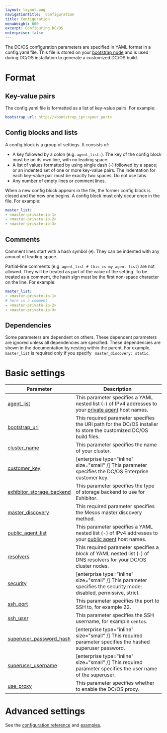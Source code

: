 ```yaml
---
layout: layout.pug
navigationTitle:  Configuration
title: Configuration
menuWeight: 600
excerpt: Configuring DC/OS
enterprise: false
---
```


<!-- This source repo for this topic is https://github.com/dcos/dcos-docs -->


The DC/OS configuration parameters are specified in YAML format in a config.yaml file. This file is stored on your [bootstrap node](/1.9/installing/ent/custom/system-requirements/#bootstrap-node) and is used during DC/OS installation to generate a customized DC/OS build.

# Format

## Key-value pairs
The config.yaml file is formatted as a list of key-value pairs. For example:

```yaml
bootstrap_url: http://<bootstrap_ip>:<your_port>
```

## Config blocks and lists
A config block is a group of settings. It consists of:

- A key followed by a colon (e.g. `agent_list:`). The key of the config block must be on its own line, with no leading space.
- A list of values formatted by using single dash (`-`) followed by a space; or an indented set of one or more key-value pairs. The indentation for each key-value pair must be exactly two spaces. Do not use tabs.
- Any number of empty lines or comment lines.

When a new config block appears in the file, the former config block is closed and the new one begins. A config block must only occur once in the file. For example:

```yaml
master_list:
- <master-private-ip-1>
- <master-private-ip-2>
- <master-private-ip-3>
```

## Comments
Comment lines start with a hash symbol (`#`). They can be indented with any amount of leading space.

Partial-line comments (e.g. `agent_list # this is my agent list`) are not allowed. They will be treated as part of the value of the setting. To be treated as a comment, the hash sign must be the first non-space character on the line. For example:

```yaml
master_list:
- <master-private-ip-1>
# here is a comment
- <master-private-ip-2>
- <master-private-ip-3>
```

## Dependencies
Some parameters are dependent on others. These dependent parameters are ignored unless all dependencies are specified. These dependencies are shown in the documentation by nesting within the parent. For example, `master_list` is required only if you specify ` master_discovery: static`.

# Basic settings

| Parameter                              | Description                                                                                                                                               |
|----------------------------------------|-----------------------------------------------------------------------------------------------------------------------------------------------------------|
| [agent_list](/1.9/installing/ent/custom/configuration/configuration-parameters/#agent-list)      | This parameter specifies a YAML nested list (`-`) of IPv4 addresses to your [private agent](/1.9/overview/concepts/#private-agent-node) host names.                  |
| [bootstrap_url](/1.9/installing/ent/custom/configuration/configuration-parameters/#bootstrap-url)                          | This required parameter specifies the URI path for the DC/OS installer to store the customized DC/OS build files.                                         |
| [cluster_name](/1.9/installing/ent/custom/configuration/configuration-parameters/#cluster-name)                           | This parameter specifies the name of your cluster.    |
| [customer_key](/1.9/installing/ent/custom/configuration/configuration-parameters/#customer-key-enterprise)                  | [enterprise type="inline" size="small" /] This parameter specifies the DC/OS Enterprise customer key.   |
| [exhibitor_storage_backend](/1.9/installing/ent/custom/configuration/configuration-parameters/#exhibitor-storage-backend)         | This parameter specifies the type of storage backend to use for Exhibitor.          |
| [master_discovery](/1.9/installing/ent/custom/configuration/configuration-parameters/#master-discovery)                          | This required parameter specifies the Mesos master discovery method.         |
| [public_agent_list](/1.9/installing/ent/custom/configuration/configuration-parameters/#public-agent-list)       | This parameter specifies a YAML nested list (-) of IPv4 addresses to your [public agent](/1.9/overview/concepts/#public-agent-node) host names.    |
| [resolvers](/1.9/installing/ent/custom/configuration/configuration-parameters/#resolvers)       | This required parameter specifies a block of YAML nested list (`-`) of DNS resolvers for your DC/OS cluster nodes.   |
| [security](/1.9/installing/ent/custom/configuration/configuration-parameters/#security-enterprise)                           | [enterprise type="inline" size="small" /] This parameter specifies the security mode: disabled, permissive, strict.  |
| [ssh_port](/1.9/installing/ent/custom/configuration/configuration-parameters/#ssh-port)                           | This parameter specifies the port to SSH to, for example 22.          |
| [ssh_user](/1.9/installing/ent/custom/configuration/configuration-parameters/#ssh-user)                           | This parameter specifies the SSH username, for example `centos`.     |
| [superuser_password_hash](/1.9/installing/ent/custom/configuration/configuration-parameters/#superuser-password-hash-enterprise)            | [enterprise type="inline" size="small" /] This required parameter specifies the hashed superuser password.      |
| [superuser_username](/1.9/installing/ent/custom/configuration/configuration-parameters/#superuser-username-enterprise)               | [enterprise type="inline" size="small" /] This required parameter specifies the user name of the superuser.    |
| [use_proxy](/1.9/installing/ent/custom/configuration/configuration-parameters/#use-proxy)        | This parameter specifies whether to enable the DC/OS proxy.     |


# Advanced settings

See the [configuration reference](/1.9/installing/ent/custom/configuration/configuration-parameters/) and [examples](/1.9/installing/ent/custom/configuration/examples/).
